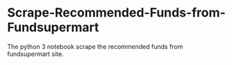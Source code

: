 # Scrape-Recommended-Funds-from-Fundsupermart

The python 3 notebook scrape the recommended funds from fundsupermart site.
